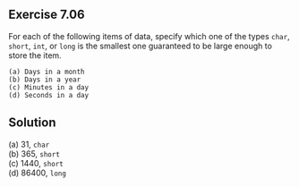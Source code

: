 ## Exercise 7.06

For each of the following items of data, specify which one of the types `char`, `short`, `int`, or `long` is the smallest one guaranteed to be large enough to store the item.

```
(a) Days in a month
(b) Days in a year
(c) Minutes in a day
(d) Seconds in a day
```

## Solution

(a) 31, `char`  
(b) 365, `short`  
(c) 1440, `short`  
(d) 86400, `long`  
